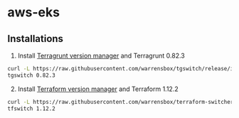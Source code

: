 # aws-eks


## Installations

1. Install [Terragrunt version manager](https://github.com/warrensbox/tgswitch) and Terragrunt 0.82.3

```sh
curl -L https://raw.githubusercontent.com/warrensbox/tgswitch/release/install.sh | sudo bash
tgswitch 0.82.3
```

2. Install [Terraform version manager](https://github.com/warrensbox/terraform-switcher) and Terraform 1.12.2

```sh
curl -L https://raw.githubusercontent.com/warrensbox/terraform-switcher/master/install.sh | sudo bash
tfswitch 1.12.2
```